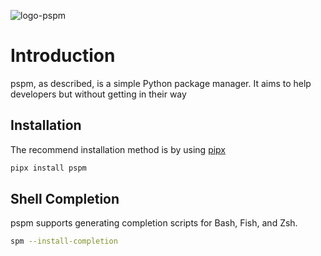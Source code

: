 ![logo-pspm](https://github.com/user-attachments/assets/6a35d219-1193-42f8-a1b6-0331818e8e4d)

# Introduction

pspm, as described, is a simple Python package manager. It aims to help developers but without getting in their way

## Installation

The recommend installation method is by using [pipx](https://pipx.pypa.io/stable/)

```bash
pipx install pspm
```
## Shell Completion

pspm supports generating completion scripts for Bash, Fish, and Zsh.

```bash
spm --install-completion
```



